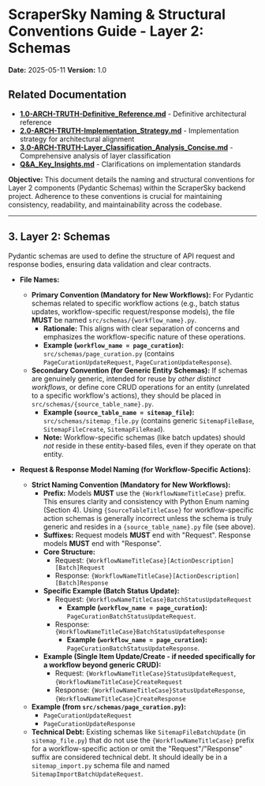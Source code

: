 # ScraperSky Naming & Structural Conventions Guide - Layer 2: Schemas

**Date:** 2025-05-11
**Version:** 1.0

## Related Documentation

- **[1.0-ARCH-TRUTH-Definitive_Reference.md](./1.0-ARCH-TRUTH-Definitive_Reference.md)** - Definitive architectural reference
- **[2.0-ARCH-TRUTH-Implementation_Strategy.md](./2.0-ARCH-TRUTH-Implementation_Strategy.md)** - Implementation strategy for architectural alignment
- **[3.0-ARCH-TRUTH-Layer_Classification_Analysis_Concise.md](./3.0-ARCH-TRUTH-Layer_Classification_Analysis_Concise.md)** - Comprehensive analysis of layer classification
- **[Q&A_Key_Insights.md](./Q&A_Key_Insights.md)** - Clarifications on implementation standards

**Objective:** This document details the naming and structural conventions for Layer 2 components (Pydantic Schemas) within the ScraperSky backend project. Adherence to these conventions is crucial for maintaining consistency, readability, and maintainability across the codebase.

---

## 3. Layer 2: Schemas

Pydantic schemas are used to define the structure of API request and response bodies, ensuring data validation and clear contracts.

- **File Names:**

  - **Primary Convention (Mandatory for New Workflows):** For Pydantic schemas related to specific workflow actions (e.g., batch status updates, workflow-specific request/response models), the file **MUST** be named `src/schemas/{workflow_name}.py`.
    - **Rationale:** This aligns with clear separation of concerns and emphasizes the workflow-specific nature of these operations.
    - **Example (`workflow_name = page_curation`):** `src/schemas/page_curation.py` (contains `PageCurationUpdateRequest`, `PageCurationUpdateResponse`).
  - **Secondary Convention (for Generic Entity Schemas):** If schemas are genuinely generic, intended for reuse by _other distinct workflows_, or define core CRUD operations for an entity (unrelated to a specific workflow's actions), they should be placed in `src/schemas/{source_table_name}.py`.
    - **Example (`source_table_name = sitemap_file`):** `src/schemas/sitemap_file.py` (contains generic `SitemapFileBase`, `SitemapFileCreate`, `SitemapFileRead`).
    - **Note:** Workflow-specific schemas (like batch updates) should _not_ reside in these entity-based files, even if they operate on that entity.

- **Request & Response Model Naming (for Workflow-Specific Actions):**
  - **Strict Naming Convention (Mandatory for New Workflows):**
    - **Prefix:** Models **MUST** use the `{WorkflowNameTitleCase}` prefix. This ensures clarity and consistency with Python Enum naming (Section 4). Using `{SourceTableTitleCase}` for workflow-specific action schemas is generally incorrect unless the schema is truly generic and resides in a `{source_table_name}.py` file (see above).
    - **Suffixes:** Request models **MUST** end with "Request". Response models **MUST** end with "Response".
    - **Core Structure:**
      - Request: `{WorkflowNameTitleCase}[ActionDescription][Batch]Request`
      - Response: `{WorkflowNameTitleCase}[ActionDescription][Batch]Response`
    - **Specific Example (Batch Status Update):**
      - Request: `{WorkflowNameTitleCase}BatchStatusUpdateRequest`
        - **Example (`workflow_name = page_curation`):** `PageCurationBatchStatusUpdateRequest`.
      - Response: `{WorkflowNameTitleCase}BatchStatusUpdateResponse`
        - **Example (`workflow_name = page_curation`):** `PageCurationBatchStatusUpdateResponse`.
    - **Example (Single Item Update/Create - if needed specifically for a workflow beyond generic CRUD):**
      - Request: `{WorkflowNameTitleCase}StatusUpdateRequest`, `{WorkflowNameTitleCase}CreateRequest`
      - Response: `{WorkflowNameTitleCase}StatusUpdateResponse`, `{WorkflowNameTitleCase}CreateResponse`
  - **Example (from `src/schemas/page_curation.py`):**
    - `PageCurationUpdateRequest`
    - `PageCurationUpdateResponse`
  - **Technical Debt:** Existing schemas like `SitemapFileBatchUpdate` (in `sitemap_file.py`) that do not use the `{WorkflowNameTitleCase}` prefix for a workflow-specific action or omit the "Request"/"Response" suffix are considered technical debt. It should ideally be in a `sitemap_import.py` schema file and named `SitemapImportBatchUpdateRequest`.
